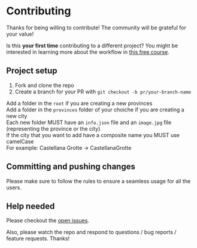 # Contributing

Thanks for being willing to contribute! The community will be grateful for your value!

Is this **your first time** contributing to a different project? You might be interested in learning more about the workflow in [this free course](https://egghead.io/courses/how-to-contribute-to-an-open-source-project-on-github).

## Project setup

1. Fork and clone the repo
2. Create a branch for your PR with `git checkout -b pr/your-branch-name`

Add a folder in the `root` if you are creating a new provinces  
Add a folder in the `provinces` folder of your choiche if you are creating a new city  
Each new folder MUST have an `info.json` file and an `image.jpg` file (representing the province or the city)  
If the city that you want to add have a composite name you MUST use camelCase  
For example: Castellana Grotte -> CastellanaGrotte

## Committing and pushing changes

Please make sure to follow the rules to ensure a seamless usage for all the users.


## Help needed

Please checkout the [open issues](https://github.com/PhotoboothProject/photobooth/issues).

Also, please watch the repo and respond to questions / bug reports / feature requests.
Thanks!
